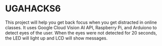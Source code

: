 # UGAHACKS6
This project will help you get back focus when you get distracted in online classes.
It uses Google Cloud Vision AI API, Raspberry Pi, and Arduiono to detect eyes of the user. When the eyes were not detected for 20 seconds, the LED will light up and LCD will show messages.
